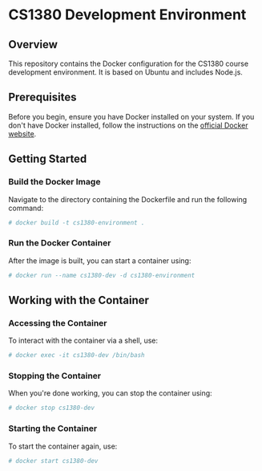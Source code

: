 # CS1380 Development Environment

## Overview

This repository contains the Docker configuration for the CS1380 course development environment. It is based on Ubuntu and includes Node.js.

## Prerequisites

Before you begin, ensure you have Docker installed on your system. If you don't have Docker installed, follow the instructions on the [official Docker website](https://docs.docker.com/get-docker/).

## Getting Started

### Build the Docker Image

Navigate to the directory containing the Dockerfile and run the following command:

```bash
# docker build -t cs1380-environment .
```
### Run the Docker Container

After the image is built, you can start a container using:

```bash
# docker run --name cs1380-dev -d cs1380-environment
```

## Working with the Container

### Accessing the Container

To interact with the container via a shell, use:
```bash
# docker exec -it cs1380-dev /bin/bash
```

### Stopping the Container

When you're done working, you can stop the container using:
```bash
# docker stop cs1380-dev
```
### Starting the Container

To start the container again, use:
```bash
# docker start cs1380-dev
```
